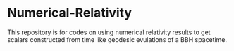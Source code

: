 # Numerical-Relativity
This repository is for codes on using numerical relativity results to get scalars constructed from time like geodesic evulations of a BBH spacetime. 
